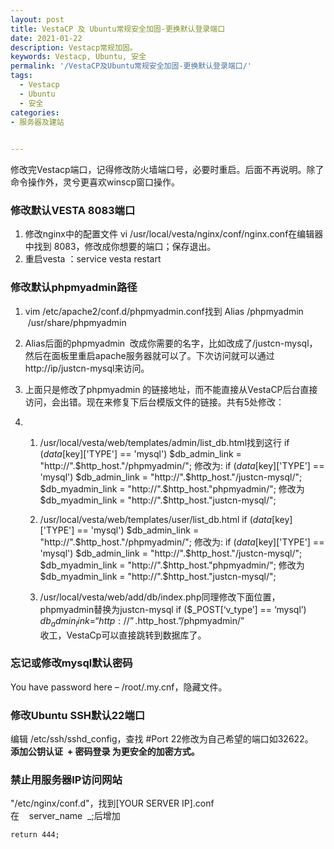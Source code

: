 ```yaml
---
layout: post
title: VestaCP 及 Ubuntu常规安全加固-更换默认登录端口
date: 2021-01-22
description: Vestacp常规加固。
keywords: Vestacp, Ubuntu, 安全
permalink: '/VestaCP及Ubuntu常规安全加固-更换默认登录端口/'
tags:
  - Vestacp
  - Ubuntu
  - 安全
categories: 
- 服务器及建站

   
---
```


修改完Vestacp端口，记得修改防火墙端口号，必要时重启。后面不再说明。除了命令操作外，灵兮更喜欢winscp窗口操作。
### 修改默认VESTA 8083端口

1. 修改nginx中的配置文件
vi /usr/local/vesta/nginx/conf/nginx.conf在编辑器中找到 8083，修改成你想要的端口；保存退出。
2. 重启vesta ：service vesta restart

### 修改默认phpmyadmin路径

1. vim /etc/apache2/conf.d/phpmyadmin.conf找到
Alias /phpmyadmin  /usr/share/phpmyadmin

2. Alias后面的phpmyadmin  改成你需要的名字，比如改成了/justcn-mysql，然后在面板里重启apache服务器就可以了。下次访问就可以通过http://ip/justcn-mysql来访问。
3. 上面只是修改了phpmyadmin 的链接地址，而不能直接从VestaCP后台直接访问，会出错。现在来修复下后台模版文件的链接。共有5处修改：
4. 
    1. /usr/local/vesta/web/templates/admin/list_db.html找到这行
    if ($data[$key]['TYPE'] == 'mysql') $db_admin_link = "http://".$http_host."/phpmyadmin/";
    修改为:
    if ($data[$key]['TYPE'] == 'mysql') $db_admin_link = "http://".$http_host."/justcn-mysql/";  <br>
    $db_myadmin_link = "http://".$http_host."phpmyadmin/";
    修改为
    $db_myadmin_link = "http://".$http_host."justcn-mysql/";

    2. /usr/local/vesta/web/templates/user/list_db.html
    if ($data[$key]['TYPE'] == 'mysql') $db_admin_link = "http://".$http_host."/phpmyadmin/";
    修改为:
    if ($data[$key]['TYPE'] == 'mysql') $db_admin_link = "http://".$http_host."/justcn-mysql/";<br>
    $db_myadmin_link = "http://".$http_host."phpmyadmin/";
    修改为
    $db_myadmin_link = "http://".$http_host."justcn-mysql/";

    3. /usr/local/vesta/web/add/db/index.php同理修改下面位置，phpmyadmin替换为justcn-mysql
    if ($_POST[‘v_type’] == ‘mysql’) $db_admin_link = “http://”.$http_host.”/phpmyadmin/”
    <br>收工，VestaCp可以直接跳转到数据库了。


### 忘记或修改mysql默认密码
You have password here – /root/.my.cnf，隐藏文件。


### 修改Ubuntu SSH默认22端口
编辑 /etc/ssh/sshd_config，查找 #Port 22修改为自己希望的端口如32622。   
**添加公钥认证  + 密码登录 为更安全的加密方式。**
### 禁止用服务器IP访问网站
"/etc/nginx/conf.d"，找到[YOUR SERVER IP].conf  
在    server_name  _;后增加
```
return 444;
```
